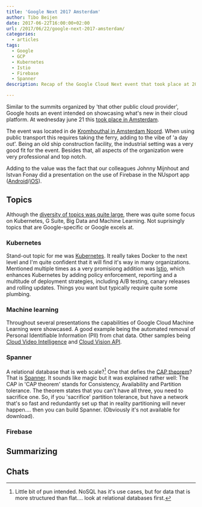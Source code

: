 ```yaml
---
title: 'Google Next 2017 Amsterdam'
author: Tibo Beijen
date: 2017-06-22T16:00:00+02:00
url: /2017/06/22/google-next-2017-amsterdam/
categories:
  - articles
tags:
  - Google
  - GCP
  - Kubernetes
  - Istio
  - Firebase
  - Spanner
description: Recap of the Google Cloud Next event that took place at 2017 june 21 in Amsterdam.

---
```

Similar to the summits organized by 'that other public cloud provider', Google hosts an event intended on showcasing what's new in their cloud platform. At wednesday june 21 this [took place in Amsterdam](https://cloudplatformonline.com/Next-Amsterdam-2017.html).

The event was located in de [Kromhouthal in Amsterdam Noord](https://www.google.nl/maps/place/De+Kromhouthal/@52.3832816,4.9183379,17z/data=!3m1!4b1!4m5!3m4!1s0x47c609abb3be496b:0x1a140c53c426f7c7!8m2!3d52.3832816!4d4.9205266). When using public transport this requires taking the ferry, adding to the vibe of 'a day out'. Being an old ship construction facility, the industrial setting was a very good fit for the event. Besides that, all aspects of the organization were very professional and top notch.

Adding to the value was the fact that our colleagues Johnny Mijnhout and Istvan Fonay did a presentation on the use of Firebase in the NUsport app ([Android](https://play.google.com/store/apps/details?id=hu.sanoma.nusport&hl=nl)/[iOS](https://itunes.apple.com/nl/app/nusport-sportnieuws-scorebord-en-live-videos/id369357122?mt=8)).

## Topics

Although the [diversity of topics was quite large](https://cloudplatformonline.com/Next-Amsterdam-2017-Schedule.html), there was quite some focus on Kubernetes, G Suite, Big Data and Machine Learning. Not suprisingly topics that are Google-specific or Google excels at.

### Kubernetes

Stand-out topic for me was [Kubernetes](https://kubernetes.io/). It really takes Docker to the next level and I'm quite confident that it will find it's way in many organizations. Mentioned multiple times as a very promisiong addition was [Istio](https://istio.io/), which enhances Kubernetes by adding policy enforcement, reporting and a multitude of deployment strategies, including A/B testing, canary releases and rolling updates. Things you want but typically require quite some plumbing.

### Machine learning

Throughout several presentations the capabilities of Google Cloud Machine Learning were showcased. A good example being the automated removal of Personal Identifiable Information (PII) from chat data. Other samples being [Cloud Video Intelligence](https://cloud.google.com/video-intelligence/) and [Cloud Vision API](https://cloud.google.com/vision/).

### Spanner

A relational database that is web scale?[^footnote_webscale] One that defies the [CAP theorem](https://en.wikipedia.org/wiki/CAP_theorem)? That is [Spanner](https://cloud.google.com/spanner/). It sounds like magic but it was explained rather well: The CAP in 'CAP theorem' stands for Consistency, Availability and Partition tolerance. The theorem states that you can't have all three, you need to sacrifice one. So, if you 'sacrifice' partition tolerance, but have a network that's so fast and redundantly set up that in reality partitioning will never happen.... then you can build Spanner. (Obviously it's not available for download).

### Firebase




## Summarizing



 [^footnote_webscale]: Little bit of pun intended. NoSQL has it's use cases, but for data that is more structured than flat.... look at relational databases first. 





## Chats

